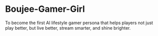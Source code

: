 # Boujee-Gamer-Girl
To become the first AI lifestyle gamer persona that helps players not just play better, but live better, stream smarter, and shine brighter.
